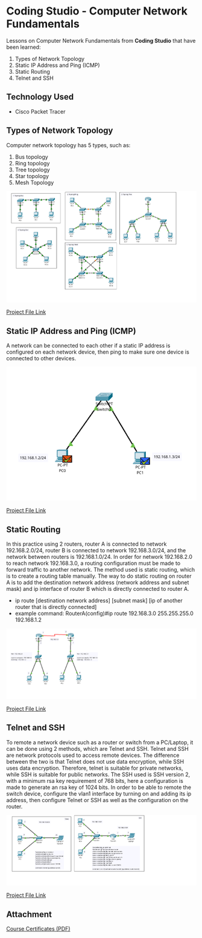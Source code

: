 # Coding Studio - Computer Network Fundamentals
Lessons on Computer Network Fundamentals from **Coding Studio** that have been learned:
1. Types of Network Topology
2. Static IP Address and Ping (ICMP)
3. Static Routing
4. Telnet and SSH

## Technology Used
- Cisco Packet Tracer

## Types of Network Topology
Computer network topology has 5 types, such as:
1. Bus topology
2. Ring topology
3. Tree topology
4. Star topology
5. Mesh Topology

![CodingStudio - Jenis-Jenis Topologi Jaringan](https://github.com/eightball270/CodingStudio-ComputerNetworkFundamentals/blob/main/Coding%20Studio%20-%20Types%20of%20Network%20Topology.png)

[Project File Link](https://github.com/eightball270/CodingStudio-ComputerNetworkFundamentals/blob/main/Coding%20Studio%20-%20Types%20of%20Network%20Topology.pkt)

## Static IP Address and Ping (ICMP)
A network can be connected to each other if a static IP address is configured on each network device, then ping to make sure one device is connected to other devices.

![CodingStudio - Static IP dan ICMP (Pinging)](https://github.com/eightball270/CodingStudio-ComputerNetworkFundamentals/blob/main/Coding%20Studio%20-%20Static%20IP%20and%20ICMP%20(Pinging).png)

[Project File Link](https://github.com/eightball270/CodingStudio-ComputerNetworkFundamentals/blob/main/Coding%20Studio%20-%20Static%20IP%20and%20ICMP%20(Pinging).pkt)

## Static Routing
In this practice using 2 routers, router A is connected to network 192.168.2.0/24, router B is connected to network 192.168.3.0/24, and the network between routers is 192.168.1.0/24. In order for network 192.168.2.0 to reach network 192.168.3.0, a routing configuration must be made to forward traffic to another network. The method used is static routing, which is to create a routing table manually. The way to do static routing on router A is to add the destination network address (network address and subnet mask) and ip interface of router B which is directly connected to router A.
- ip route [destination network address] [subnet mask] [ip of another router that is directly connected]
- example command: RouterA(config)#ip route 192.168.3.0 255.255.255.0 192.168.1.2

![CodingStudio - Static Routing](https://github.com/eightball270/CodingStudio-ComputerNetworkFundamentals/blob/main/Coding%20Studio%20-%20Static%20Routing.png)

[Project File Link](https://github.com/eightball270/CodingStudio-ComputerNetworkFundamentals/blob/main/Coding%20Studio%20-%20Static%20Routing.pkt)

## Telnet and SSH
To remote a network device such as a router or switch from a PC/Laptop, it can be done using 2 methods, which are Telnet and SSH. Telnet and SSH are network protocols used to access remote devices. The difference between the two is that Telnet does not use data encryption, while SSH uses data encryption. Therefore, telnet is suitable for private networks, while SSH is suitable for public networks. The SSH used is SSH version 2, with a minimum rsa key requirement of 768 bits, here a configuration is made to generate an rsa key of 1024 bits. In order to be able to remote the switch device, configure the vlan1 interface by turning on and adding its ip address, then configure Telnet or SSH as well as the configuration on the router.

![CodingStudio - Telnet dan SSH](https://github.com/eightball270/CodingStudio-ComputerNetworkFundamentals/blob/main/Coding%20Studio%20-%20Telnet%20and%20SSH.png)

[Project File Link](https://github.com/eightball270/CodingStudio-ComputerNetworkFundamentals/blob/main/Coding%20Studio%20-%20Types%20of%20Network%20Topology.pkt)

## Attachment
[Course Certificates (PDF)](https://github.com/eightball270/CodingStudio-ComputerNetworkFundamentals/blob/main/Coding%20Studio%20-%20Certificates.pdf)
